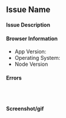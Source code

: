 ## Issue Name
<!-- Whats this issue about? -->

#### Issue Description
<!-- Describe below when the issue happens and how to reproduce it -->


#### Browser Information
<!-- Describe your workspace in which you are having issues-->

* App Version:
* Operating System:
* Node Version

#### Errors
<!-- These are commonly found in the console -->
```shell



```
#### Screenshot/gif
<!-- Add a screenshot or gif of your issue -->
<!-- Easy way to make a gif: https://github.com/wulkano/kap -->
